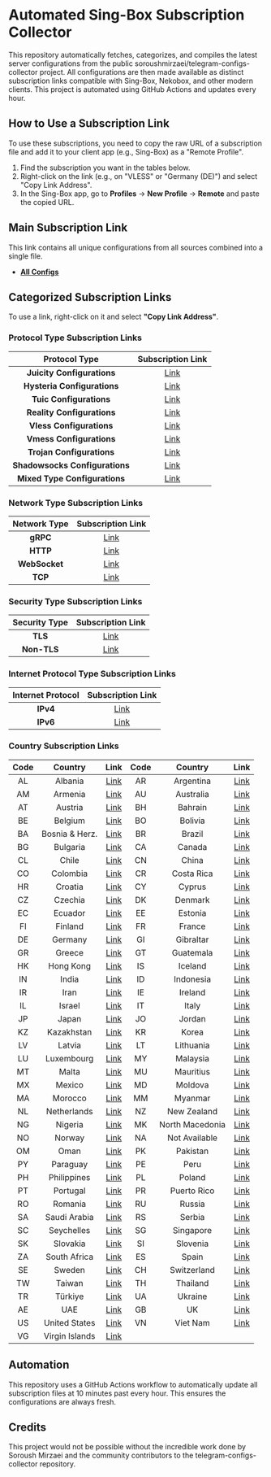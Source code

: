 # Automated Sing-Box Subscription Collector

This repository automatically fetches, categorizes, and compiles the latest server configurations from the public soroushmirzaei/telegram-configs-collector project.
All configurations are then made available as distinct subscription links compatible with Sing-Box, Nekobox, and other modern clients. This project is automated using GitHub Actions and updates every hour.

## How to Use a Subscription Link
To use these subscriptions, you need to copy the raw URL of a subscription file and add it to your client app (e.g., Sing-Box) as a "Remote Profile".

1.  Find the subscription you want in the tables below.
2.  Right-click on the link (e.g., on "VLESS" or "Germany (DE)") and select "Copy Link Address".
3.  In the Sing-Box app, go to **Profiles** -> **New Profile** -> **Remote** and paste the copied URL.

## Main Subscription Link
This link contains all unique configurations from all sources combined into a single file.

- [**All Configs**](https://raw.githubusercontent.com/Wahhab-Zendehdel/SM-Telegram-Config-Collector-iossingbox/main/All_Configs_Subscription.txt)

## Categorized Subscription Links

To use a link, right-click on it and select **"Copy Link Address"**.

### Protocol Type Subscription Links

| **Protocol Type** | **Subscription Link** |
|:---:|:---:|
| **Juicity Configurations** | [Link](https://raw.githubusercontent.com/Wahhab-Zendehdel/SM-Telegram-Config-Collector-iossingbox/main/collected_configs/protocols/juicity.txt) |
| **Hysteria Configurations** | [Link](https://raw.githubusercontent.com/Wahhab-Zendehdel/SM-Telegram-Config-Collector-iossingbox/main/collected_configs/protocols/hysteria.txt) |
| **Tuic Configurations** | [Link](https://raw.githubusercontent.com/Wahhab-Zendehdel/SM-Telegram-Config-Collector-iossingbox/main/collected_configs/protocols/tuic.txt) |
| **Reality Configurations** | [Link](https://raw.githubusercontent.com/Wahhab-Zendehdel/SM-Telegram-Config-Collector-iossingbox/main/collected_configs/protocols/reality.txt) |
| **Vless Configurations** | [Link](https://raw.githubusercontent.com/Wahhab-Zendehdel/SM-Telegram-Config-Collector-iossingbox/main/collected_configs/protocols/vless.txt) |
| **Vmess Configurations** | [Link](https://raw.githubusercontent.com/Wahhab-Zendehdel/SM-Telegram-Config-Collector-iossingbox/main/collected_configs/protocols/vmess.txt) |
| **Trojan Configurations** | [Link](https://raw.githubusercontent.com/Wahhab-Zendehdel/SM-Telegram-Config-Collector-iossingbox/main/collected_configs/protocols/trojan.txt) |
| **Shadowsocks Configurations** | [Link](https://raw.githubusercontent.com/Wahhab-Zendehdel/SM-Telegram-Config-Collector-iossingbox/main/collected_configs/protocols/shadowsocks.txt) |
| **Mixed Type Configurations** | [Link](https://raw.githubusercontent.com/Wahhab-Zendehdel/SM-Telegram-Config-Collector-iossingbox/main/collected_configs/splitted/mixed.txt) |

### Network Type Subscription Links

| **Network Type** | **Subscription Link** |
|:---:|:---:|
| **gRPC** | [Link](https://raw.githubusercontent.com/Wahhab-Zendehdel/SM-Telegram-Config-Collector-iossingbox/main/collected_configs/networks/grpc.txt) |
| **HTTP** | [Link](https://raw.githubusercontent.com/Wahhab-Zendehdel/SM-Telegram-Config-Collector-iossingbox/main/collected_configs/networks/http.txt) |
| **WebSocket** | [Link](https://raw.githubusercontent.com/Wahhab-Zendehdel/SM-Telegram-Config-Collector-iossingbox/main/collected_configs/networks/ws.txt) |
| **TCP** | [Link](https://raw.githubusercontent.com/Wahhab-Zendehdel/SM-Telegram-Config-Collector-iossingbox/main/collected_configs/networks/tcp.txt) |

### Security Type Subscription Links

| **Security Type** | **Subscription Link** |
|:---:|:---:|
| **TLS** | [Link](https://raw.githubusercontent.com/Wahhab-Zendehdel/SM-Telegram-Config-Collector-iossingbox/main/collected_configs/security/tls.txt) |
| **Non-TLS** | [Link](https://raw.githubusercontent.com/Wahhab-Zendehdel/SM-Telegram-Config-Collector-iossingbox/main/collected_configs/security/non-tls.txt) |

### Internet Protocol Type Subscription Links

| **Internet Protocol** | **Subscription Link** |
|:---:|:---:|
| **IPv4** | [Link](https://raw.githubusercontent.com/Wahhab-Zendehdel/SM-Telegram-Config-Collector-iossingbox/main/collected_configs/layers/ipv4.txt) |
| **IPv6** | [Link](https://raw.githubusercontent.com/Wahhab-Zendehdel/SM-Telegram-Config-Collector-iossingbox/main/collected_configs/layers/ipv6.txt) |

### Country Subscription Links

| Code | Country | Link | Code | Country | Link |
|:---:|:---:|:---:|:---:|:---:|:---:|
| AL | Albania | [Link](https://raw.githubusercontent.com/Wahhab-Zendehdel/SM-Telegram-Config-Collector-iossingbox/main/collected_configs/countries/al/mixed.txt) | AR | Argentina | [Link](https://raw.githubusercontent.com/Wahhab-Zendehdel/SM-Telegram-Config-Collector-iossingbox/main/collected_configs/countries/ar/mixed.txt) |
| AM | Armenia | [Link](https://raw.githubusercontent.com/Wahhab-Zendehdel/SM-Telegram-Config-Collector-iossingbox/main/collected_configs/countries/am/mixed.txt) | AU | Australia | [Link](https://raw.githubusercontent.com/Wahhab-Zendehdel/SM-Telegram-Config-Collector-iossingbox/main/collected_configs/countries/au/mixed.txt) |
| AT | Austria | [Link](https://raw.githubusercontent.com/Wahhab-Zendehdel/SM-Telegram-Config-Collector-iossingbox/main/collected_configs/countries/at/mixed.txt) | BH | Bahrain | [Link](https://raw.githubusercontent.com/Wahhab-Zendehdel/SM-Telegram-Config-Collector-iossingbox/main/collected_configs/countries/bh/mixed.txt) |
| BE | Belgium | [Link](https://raw.githubusercontent.com/Wahhab-Zendehdel/SM-Telegram-Config-Collector-iossingbox/main/collected_configs/countries/be/mixed.txt) | BO | Bolivia | [Link](https://raw.githubusercontent.com/Wahhab-Zendehdel/SM-Telegram-Config-Collector-iossingbox/main/collected_configs/countries/bo/mixed.txt) |
| BA | Bosnia & Herz. | [Link](https://raw.githubusercontent.com/Wahhab-Zendehdel/SM-Telegram-Config-Collector-iossingbox/main/collected_configs/countries/ba/mixed.txt) | BR | Brazil | [Link](https://raw.githubusercontent.com/Wahhab-Zendehdel/SM-Telegram-Config-Collector-iossingbox/main/collected_configs/countries/br/mixed.txt) |
| BG | Bulgaria | [Link](https://raw.githubusercontent.com/Wahhab-Zendehdel/SM-Telegram-Config-Collector-iossingbox/main/collected_configs/countries/bg/mixed.txt) | CA | Canada | [Link](https://raw.githubusercontent.com/Wahhab-Zendehdel/SM-Telegram-Config-Collector-iossingbox/main/collected_configs/countries/ca/mixed.txt) |
| CL | Chile | [Link](https://raw.githubusercontent.com/Wahhab-Zendehdel/SM-Telegram-Config-Collector-iossingbox/main/collected_configs/countries/cl/mixed.txt) | CN | China | [Link](https://raw.githubusercontent.com/Wahhab-Zendehdel/SM-Telegram-Config-Collector-iossingbox/main/collected_configs/countries/cn/mixed.txt) |
| CO | Colombia | [Link](https://raw.githubusercontent.com/Wahhab-Zendehdel/SM-Telegram-Config-Collector-iossingbox/main/collected_configs/countries/co/mixed.txt) | CR | Costa Rica | [Link](https://raw.githubusercontent.com/Wahhab-Zendehdel/SM-Telegram-Config-Collector-iossingbox/main/collected_configs/countries/cr/mixed.txt) |
| HR | Croatia | [Link](https://raw.githubusercontent.com/Wahhab-Zendehdel/SM-Telegram-Config-Collector-iossingbox/main/collected_configs/countries/hr/mixed.txt) | CY | Cyprus | [Link](https://raw.githubusercontent.com/Wahhab-Zendehdel/SM-Telegram-Config-Collector-iossingbox/main/collected_configs/countries/cy/mixed.txt) |
| CZ | Czechia | [Link](https://raw.githubusercontent.com/Wahhab-Zendehdel/SM-Telegram-Config-Collector-iossingbox/main/collected_configs/countries/cz/mixed.txt) | DK | Denmark | [Link](https://raw.githubusercontent.com/Wahhab-Zendehdel/SM-Telegram-Config-Collector-iossingbox/main/collected_configs/countries/dk/mixed.txt) |
| EC | Ecuador | [Link](https://raw.githubusercontent.com/Wahhab-Zendehdel/SM-Telegram-Config-Collector-iossingbox/main/collected_configs/countries/ec/mixed.txt) | EE | Estonia | [Link](https://raw.githubusercontent.com/Wahhab-Zendehdel/SM-Telegram-Config-Collector-iossingbox/main/collected_configs/countries/ee/mixed.txt) |
| FI | Finland | [Link](https://raw.githubusercontent.com/Wahhab-Zendehdel/SM-Telegram-Config-Collector-iossingbox/main/collected_configs/countries/fi/mixed.txt) | FR | France | [Link](https://raw.githubusercontent.com/Wahhab-Zendehdel/SM-Telegram-Config-Collector-iossingbox/main/collected_configs/countries/fr/mixed.txt) |
| DE | Germany | [Link](https://raw.githubusercontent.com/Wahhab-Zendehdel/SM-Telegram-Config-Collector-iossingbox/main/collected_configs/countries/de/mixed.txt) | GI | Gibraltar | [Link](https://raw.githubusercontent.com/Wahhab-Zendehdel/SM-Telegram-Config-Collector-iossingbox/main/collected_configs/countries/gi/mixed.txt) |
| GR | Greece | [Link](https://raw.githubusercontent.com/Wahhab-Zendehdel/SM-Telegram-Config-Collector-iossingbox/main/collected_configs/countries/gr/mixed.txt) | GT | Guatemala | [Link](https://raw.githubusercontent.com/Wahhab-Zendehdel/SM-Telegram-Config-Collector-iossingbox/main/collected_configs/countries/gt/mixed.txt) |
| HK | Hong Kong | [Link](https://raw.githubusercontent.com/Wahhab-Zendehdel/SM-Telegram-Config-Collector-iossingbox/main/collected_configs/countries/hk/mixed.txt) | IS | Iceland | [Link](https://raw.githubusercontent.com/Wahhab-Zendehdel/SM-Telegram-Config-Collector-iossingbox/main/collected_configs/countries/is/mixed.txt) |
| IN | India | [Link](https://raw.githubusercontent.com/Wahhab-Zendehdel/SM-Telegram-Config-Collector-iossingbox/main/collected_configs/countries/in/mixed.txt) | ID | Indonesia | [Link](https://raw.githubusercontent.com/Wahhab-Zendehdel/SM-Telegram-Config-Collector-iossingbox/main/collected_configs/countries/id/mixed.txt) |
| IR | Iran | [Link](https://raw.githubusercontent.com/Wahhab-Zendehdel/SM-Telegram-Config-Collector-iossingbox/main/collected_configs/countries/ir/mixed.txt) | IE | Ireland | [Link](https://raw.githubusercontent.com/Wahhab-Zendehdel/SM-Telegram-Config-Collector-iossingbox/main/collected_configs/countries/ie/mixed.txt) |
| IL | Israel | [Link](https://raw.githubusercontent.com/Wahhab-Zendehdel/SM-Telegram-Config-Collector-iossingbox/main/collected_configs/countries/il/mixed.txt) | IT | Italy | [Link](https://raw.githubusercontent.com/Wahhab-Zendehdel/SM-Telegram-Config-Collector-iossingbox/main/collected_configs/countries/it/mixed.txt) |
| JP | Japan | [Link](https://raw.githubusercontent.com/Wahhab-Zendehdel/SM-Telegram-Config-Collector-iossingbox/main/collected_configs/countries/jp/mixed.txt) | JO | Jordan | [Link](https://raw.githubusercontent.com/Wahhab-Zendehdel/SM-Telegram-Config-Collector-iossingbox/main/collected_configs/countries/jo/mixed.txt) |
| KZ | Kazakhstan | [Link](https://raw.githubusercontent.com/Wahhab-Zendehdel/SM-Telegram-Config-Collector-iossingbox/main/collected_configs/countries/kz/mixed.txt) | KR | Korea | [Link](https://raw.githubusercontent.com/Wahhab-Zendehdel/SM-Telegram-Config-Collector-iossingbox/main/collected_configs/countries/kr/mixed.txt) |
| LV | Latvia | [Link](https://raw.githubusercontent.com/Wahhab-Zendehdel/SM-Telegram-Config-Collector-iossingbox/main/collected_configs/countries/lv/mixed.txt) | LT | Lithuania | [Link](https://raw.githubusercontent.com/Wahhab-Zendehdel/SM-Telegram-Config-Collector-iossingbox/main/collected_configs/countries/lt/mixed.txt) |
| LU | Luxembourg | [Link](https://raw.githubusercontent.com/Wahhab-Zendehdel/SM-Telegram-Config-Collector-iossingbox/main/collected_configs/countries/lu/mixed.txt) | MY | Malaysia | [Link](https://raw.githubusercontent.com/Wahhab-Zendehdel/SM-Telegram-Config-Collector-iossingbox/main/collected_configs/countries/my/mixed.txt) |
| MT | Malta | [Link](https://raw.githubusercontent.com/Wahhab-Zendehdel/SM-Telegram-Config-Collector-iossingbox/main/collected_configs/countries/mt/mixed.txt) | MU | Mauritius | [Link](https://raw.githubusercontent.com/Wahhab-Zendehdel/SM-Telegram-Config-Collector-iossingbox/main/collected_configs/countries/mu/mixed.txt) |
| MX | Mexico | [Link](https://raw.githubusercontent.com/Wahhab-Zendehdel/SM-Telegram-Config-Collector-iossingbox/main/collected_configs/countries/mx/mixed.txt) | MD | Moldova | [Link](https://raw.githubusercontent.com/Wahhab-Zendehdel/SM-Telegram-Config-Collector-iossingbox/main/collected_configs/countries/md/mixed.txt) |
| MA | Morocco | [Link](https://raw.githubusercontent.com/Wahhab-Zendehdel/SM-Telegram-Config-Collector-iossingbox/main/collected_configs/countries/ma/mixed.txt) | MM | Myanmar | [Link](https://raw.githubusercontent.com/Wahhab-Zendehdel/SM-Telegram-Config-Collector-iossingbox/main/collected_configs/countries/mm/mixed.txt) |
| NL | Netherlands | [Link](https://raw.githubusercontent.com/Wahhab-Zendehdel/SM-Telegram-Config-Collector-iossingbox/main/collected_configs/countries/nl/mixed.txt) | NZ | New Zealand | [Link](https://raw.githubusercontent.com/Wahhab-Zendehdel/SM-Telegram-Config-Collector-iossingbox/main/collected_configs/countries/nz/mixed.txt) |
| NG | Nigeria | [Link](https://raw.githubusercontent.com/Wahhab-Zendehdel/SM-Telegram-Config-Collector-iossingbox/main/collected_configs/countries/ng/mixed.txt) | MK | North Macedonia | [Link](https://raw.githubusercontent.com/Wahhab-Zendehdel/SM-Telegram-Config-Collector-iossingbox/main/collected_configs/countries/mk/mixed.txt) |
| NO | Norway | [Link](https://raw.githubusercontent.com/Wahhab-Zendehdel/SM-Telegram-Config-Collector-iossingbox/main/collected_configs/countries/no/mixed.txt) | NA | Not Available | [Link](https://raw.githubusercontent.com/Wahhab-Zendehdel/SM-Telegram-Config-Collector-iossingbox/main/collected_configs/countries/na/mixed.txt) |
| OM | Oman | [Link](https://raw.githubusercontent.com/Wahhab-Zendehdel/SM-Telegram-Config-Collector-iossingbox/main/collected_configs/countries/om/mixed.txt) | PK | Pakistan | [Link](https://raw.githubusercontent.com/Wahhab-Zendehdel/SM-Telegram-Config-Collector-iossingbox/main/collected_configs/countries/pk/mixed.txt) |
| PY | Paraguay | [Link](https://raw.githubusercontent.com/Wahhab-Zendehdel/SM-Telegram-Config-Collector-iossingbox/main/collected_configs/countries/py/mixed.txt) | PE | Peru | [Link](https://raw.githubusercontent.com/Wahhab-Zendehdel/SM-Telegram-Config-Collector-iossingbox/main/collected_configs/countries/pe/mixed.txt) |
| PH | Philippines | [Link](https://raw.githubusercontent.com/Wahhab-Zendehdel/SM-Telegram-Config-Collector-iossingbox/main/collected_configs/countries/ph/mixed.txt) | PL | Poland | [Link](https://raw.githubusercontent.com/Wahhab-Zendehdel/SM-Telegram-Config-Collector-iossingbox/main/collected_configs/countries/pl/mixed.txt) |
| PT | Portugal | [Link](https://raw.githubusercontent.com/Wahhab-Zendehdel/SM-Telegram-Config-Collector-iossingbox/main/collected_configs/countries/pt/mixed.txt) | PR | Puerto Rico | [Link](https://raw.githubusercontent.com/Wahhab-Zendehdel/SM-Telegram-Config-Collector-iossingbox/main/collected_configs/countries/pr/mixed.txt) |
| RO | Romania | [Link](https://raw.githubusercontent.com/Wahhab-Zendehdel/SM-Telegram-Config-Collector-iossingbox/main/collected_configs/countries/ro/mixed.txt) | RU | Russia | [Link](https://raw.githubusercontent.com/Wahhab-Zendehdel/SM-Telegram-Config-Collector-iossingbox/main/collected_configs/countries/ru/mixed.txt) |
| SA | Saudi Arabia | [Link](https://raw.githubusercontent.com/Wahhab-Zendehdel/SM-Telegram-Config-Collector-iossingbox/main/collected_configs/countries/sa/mixed.txt) | RS | Serbia | [Link](https://raw.githubusercontent.com/Wahhab-Zendehdel/SM-Telegram-Config-Collector-iossingbox/main/collected_configs/countries/rs/mixed.txt) |
| SC | Seychelles | [Link](https://raw.githubusercontent.com/Wahhab-Zendehdel/SM-Telegram-Config-Collector-iossingbox/main/collected_configs/countries/sc/mixed.txt) | SG | Singapore | [Link](https://raw.githubusercontent.com/Wahhab-Zendehdel/SM-Telegram-Config-Collector-iossingbox/main/collected_configs/countries/sg/mixed.txt) |
| SK | Slovakia | [Link](https://raw.githubusercontent.com/Wahhab-Zendehdel/SM-Telegram-Config-Collector-iossingbox/main/collected_configs/countries/sk/mixed.txt) | SI | Slovenia | [Link](https://raw.githubusercontent.com/Wahhab-Zendehdel/SM-Telegram-Config-Collector-iossingbox/main/collected_configs/countries/si/mixed.txt) |
| ZA | South Africa | [Link](https://raw.githubusercontent.com/Wahhab-Zendehdel/SM-Telegram-Config-Collector-iossingbox/main/collected_configs/countries/za/mixed.txt) | ES | Spain | [Link](https://raw.githubusercontent.com/Wahhab-Zendehdel/SM-Telegram-Config-Collector-iossingbox/main/collected_configs/countries/es/mixed.txt) |
| SE | Sweden | [Link](https://raw.githubusercontent.com/Wahhab-Zendehdel/SM-Telegram-Config-Collector-iossingbox/main/collected_configs/countries/se/mixed.txt) | CH | Switzerland | [Link](https://raw.githubusercontent.com/Wahhab-Zendehdel/SM-Telegram-Config-Collector-iossingbox/main/collected_configs/countries/ch/mixed.txt) |
| TW | Taiwan | [Link](https://raw.githubusercontent.com/Wahhab-Zendehdel/SM-Telegram-Config-Collector-iossingbox/main/collected_configs/countries/tw/mixed.txt) | TH | Thailand | [Link](https://raw.githubusercontent.com/Wahhab-Zendehdel/SM-Telegram-Config-Collector-iossingbox/main/collected_configs/countries/th/mixed.txt) |
| TR | Türkiye | [Link](https://raw.githubusercontent.com/Wahhab-Zendehdel/SM-Telegram-Config-Collector-iossingbox/main/collected_configs/countries/tr/mixed.txt) | UA | Ukraine | [Link](https://raw.githubusercontent.com/Wahhab-Zendehdel/SM-Telegram-Config-Collector-iossingbox/main/collected_configs/countries/ua/mixed.txt) |
| AE | UAE | [Link](https://raw.githubusercontent.com/Wahhab-Zendehdel/SM-Telegram-Config-Collector-iossingbox/main/collected_configs/countries/ae/mixed.txt) | GB | UK | [Link](https://raw.githubusercontent.com/Wahhab-Zendehdel/SM-Telegram-Config-Collector-iossingbox/main/collected_configs/countries/gb/mixed.txt) |
| US | United States | [Link](https://raw.githubusercontent.com/Wahhab-Zendehdel/SM-Telegram-Config-Collector-iossingbox/main/collected_configs/countries/us/mixed.txt) | VN | Viet Nam | [Link](https://raw.githubusercontent.com/Wahhab-Zendehdel/SM-Telegram-Config-Collector-iossingbox/main/collected_configs/countries/vn/mixed.txt) |
| VG | Virgin Islands | [Link](https://raw.githubusercontent.com/Wahhab-Zendehdel/SM-Telegram-Config-Collector-iossingbox/main/collected_configs/countries/vg/mixed.txt) | | | |

## Automation
This repository uses a GitHub Actions workflow to automatically update all subscription files at 10 minutes past every hour. This ensures the configurations are always fresh.

## Credits
This project would not be possible without the incredible work done by Soroush Mirzaei and the community contributors to the telegram-configs-collector repository.
